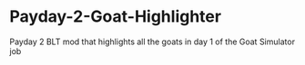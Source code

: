 # Payday-2-Goat-Highlighter
Payday 2 BLT mod that highlights all the goats in day 1 of the Goat Simulator job
